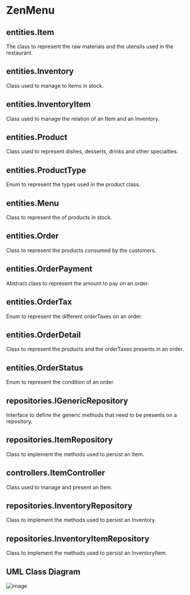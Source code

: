 # ZenMenu

## entities.Item
The class to represent the raw materials and the utensils used in the restaurant.

## entities.Inventory
Class used to manage to items in stock.

## entities.InventoryItem
Class used to manage the relation of an Item and an Inventory.

## entities.Product
Class used to represent dishes, desserts, drinks and other specialties.

## entities.ProductType
Enum to represent the types used in the product class.

## entities.Menu
Class to represent the  of products in stock.

## entities.Order
Class to represent the products consumed by the customers.

## entities.OrderPayment
Abstract class to represent the amount to pay on an order.

## entities.OrderTax
Enum to represent the different orderTaxes on an order.

## entities.OrderDetail
Class to represent the products and the orderTaxes presents in an order.

## entities.OrderStatus
Enum to represent the condition of an order.

## repositories.IGenericRepository
Interface to define the generic methods that need to be presents on a repository.

## repositories.ItemRepository
Class to implement the methods used to persist an Item.

## controllers.ItemController
Class used to manage and present an Item.

## repositories.InventoryRepository
Class to implement the methods used to persist an Inventory.

## repositories.InventoryItemRepository
Class to implement the methods used to persist an InventoryItem.

## UML Class Diagram
![image](https://user-images.githubusercontent.com/12875895/119280635-41821c80-bc00-11eb-8f80-74cbd675790e.png)
